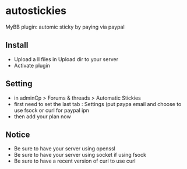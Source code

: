 # autostickies
MyBB plugin: automic sticky by paying via paypal

## Install
  * Upload a ll files in Upload dir to your server
  * Activate plugin

## Setting
* in adminCp > Forums & threads > Automatic Stickies
* first need to set the last tab : Settings (put paypa email and choose to use fsock or curl for paypal ipn
* then add your plan now

## Notice
* Be sure to have your server using openssl
* Be sure to have your server using socket if using fsock
* Be sure to have a recent version of curl to use curl
